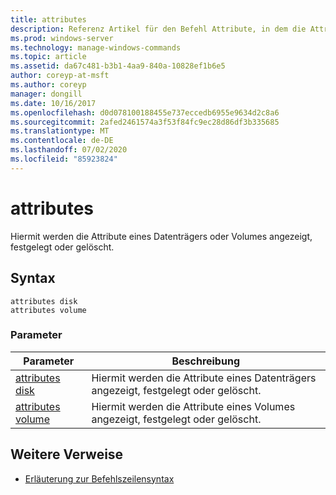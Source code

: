 ```yaml
---
title: attributes
description: Referenz Artikel für den Befehl Attribute, in dem die Attribute eines Datenträgers oder Volumes angezeigt, festgelegt oder gelöscht werden.
ms.prod: windows-server
ms.technology: manage-windows-commands
ms.topic: article
ms.assetid: da67c481-b3b1-4aa9-840a-10828ef1b6e5
author: coreyp-at-msft
ms.author: coreyp
manager: dongill
ms.date: 10/16/2017
ms.openlocfilehash: d0d078100188455e737eccedb6955e9634d2c8a6
ms.sourcegitcommit: 2afed2461574a3f53f84fc9ec28d86df3b335685
ms.translationtype: MT
ms.contentlocale: de-DE
ms.lasthandoff: 07/02/2020
ms.locfileid: "85923824"
---
```

# <a name="attributes"></a>attributes

Hiermit werden die Attribute eines Datenträgers oder Volumes angezeigt, festgelegt oder gelöscht.

## <a name="syntax"></a>Syntax

```
attributes disk
attributes volume
```

### <a name="parameters"></a>Parameter

| Parameter | Beschreibung |
| --------- | ----------- |
| [attributes disk](attributes-disk.md) | Hiermit werden die Attribute eines Datenträgers angezeigt, festgelegt oder gelöscht. |
| [attributes volume](attributes-volume.md) | Hiermit werden die Attribute eines Volumes angezeigt, festgelegt oder gelöscht. |

## <a name="additional-references"></a>Weitere Verweise

- [Erläuterung zur Befehlszeilensyntax](command-line-syntax-key.md)
